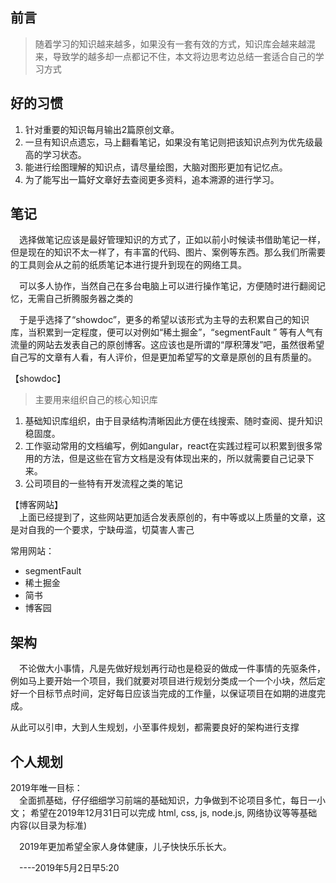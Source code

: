 ## 前言
> 随着学习的知识越来越多，如果没有一套有效的方式，知识库会越来越混来，导致学的越多却一点都记不住，本文将边思考边总结一套适合自己的学习方式

## 好的习惯
1. 针对重要的知识每月输出2篇原创文章。
2. 一旦有知识点遗忘，马上翻看笔记，如果没有笔记则把该知识点列为优先级最高的学习状态。
3. 能进行绘图理解的知识点，请尽量绘图，大脑对图形更加有记忆点。
4. 为了能写出一篇好文章好去查阅更多资料，追本溯源的进行学习。

## 笔记
&ensp;&ensp;选择做笔记应该是最好管理知识的方式了，正如以前小时候读书借助笔记一样，但是现在的知识不太一样了，有丰富的代码、图片、案例等东西。那么我们所需要的工具则会从之前的纸质笔记本进行提升到现在的网络工具。

&ensp;&ensp;可以多人协作，当然自己在多台电脑上可以进行操作笔记，方便随时进行翻阅记忆，无需自己折腾服务器之类的

&ensp;&ensp;于是乎选择了“showdoc”，更多的希望以该形式为主导的去积累自己的知识库，当积累到一定程度，便可以对例如“稀土掘金”，“segmentFault ” 等有人气有流量的网站去发表自己的原创博客。这应该也是所谓的“厚积薄发”吧，虽然很希望自己写的文章有人看，有人评价，但是更加希望写的文章是原创的且有质量的。

【showdoc】
> 主要用来组织自己的核心知识库

1. 基础知识库组织，由于目录结构清晰因此方便在线搜索、随时查阅、提升知识稳固度。
2. 工作驱动常用的文档编写，例如angular，react在实践过程可以积累到很多常用的方法，但是这些在官方文档是没有体现出来的，所以就需要自己记录下来。
3. 公司项目的一些特有开发流程之类的笔记

【博客网站】  
&ensp;&ensp;上面已经提到了，这些网站更加适合发表原创的，有中等或以上质量的文章，这是对自我的一个要求，宁缺毋滥，切莫害人害己

常用网站：
- segmentFault
- 稀土掘金
- 简书
- 博客园

## 架构
&ensp;&ensp;不论做大小事情，凡是先做好规划再行动也是稳妥的做成一件事情的先驱条件，例如马上要开始一个项目，我们就要对项目进行规划分类成一个一个小块，然后定好一个目标节点时间，定好每日应该当完成的工作量，以保证项目在如期的进度完成。

从此可以引申，大到人生规划，小至事件规划，都需要良好的架构进行支撑

## 个人规划
2019年唯一目标：   
&ensp;&ensp;全面抓基础，仔仔细细学习前端的基础知识，力争做到不论项目多忙，每日一小文；
希望在2019年12月31日可以完成 html, css, js, node.js, 网络协议等等基础内容(以目录为标准)

&ensp;&ensp;2019年更加希望全家人身体健康，儿子快快乐乐长大。

&ensp;&ensp;----2019年5月2日早5:20
